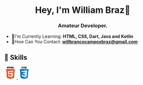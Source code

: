 <h1 align="center">Hey, I'm William Braz👋</h1>
<h3 align="center">Amateur Developer.</h3>

- :seedling:I'm Currently Learning: **HTML, CSS, Dart, Java and Kotlin**
- :love_letter:How Can You Contact: **willbrancocamposbraz@gmail.com**

## 🚀 Skills
<p align="left"> <a href="https://www.w3.org/html/" target="_blank"> <img src="https://raw.githubusercontent.com/devicons/devicon/master/icons/html5/html5-original-wordmark.svg" alt="html5" width="40" height="40"/> </a> <a href="https://www.w3schools.com/css/" target="_blank"> <img src="https://raw.githubusercontent.com/devicons/devicon/master/icons/css3/css3-original-wordmark.svg" alt="css3" width="40" height="40"/> 
